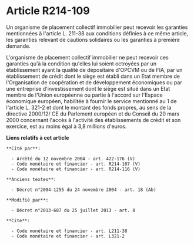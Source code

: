 # Article R214-109

Un organisme de placement collectif immobilier peut recevoir les garanties mentionnées à l'article L. 211-38 aux conditions
définies à ce même article, les garanties relevant de cautions solidaires ou les garanties à première demande. 

L'organisme de placement collectif immobilier ne peut recevoir ces garanties qu'à la condition qu'elles lui soient octroyées
par un établissement ayant la qualité de dépositaire d'OPCVM ou de FIA, par un établissement de crédit dont le siège est
établi dans un Etat membre de l'Organisation de coopération et de développement économiques ou par une entreprise
d'investissement dont le siège est situé dans un Etat membre de l'Union européenne ou partie à l'accord sur l'Espace
économique européen, habilitée à fournir le service mentionné au 1 de l'article L. 321-2 et dont le montant des fonds
propres, au sens de la directive 2000/12/ CE du Parlement européen et du Conseil du 20 mars 2000 concernant l'accès à
l'activité des établissements de crédit et son exercice, est au moins égal à 3,8 millions d'euros.

**Liens relatifs à cet article**

	**Cité par**:

	  - Arrêté du 12 novembre 2004 - art. 422-176 (V)
	  - Code monétaire et financier - art. R214-107 (V)
	  - Code monétaire et financier - art. R214-116 (V)

	**Anciens textes**:

	  - Décret n°2004-1255 du 24 novembre 2004 - art. 18 (Ab)

	**Modifié par**:

	  - Décret n°2013-687 du 25 juillet 2013 - art. 8

	**Cite**:

	  - Code monétaire et financier - art. L211-38
	  - Code monétaire et financier - art. L321-2
